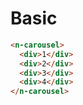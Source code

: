# Basic

```html
<n-carousel>
  <div>1</div>
  <div>2</div>
  <div>3</div>
  <div>4</div>
</n-carousel>
```
